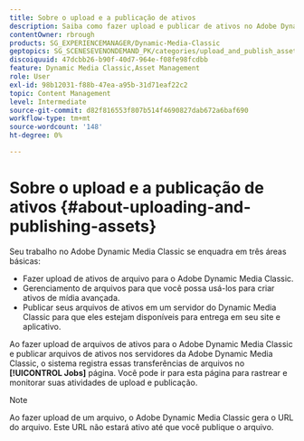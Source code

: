 ```yaml
---
title: Sobre o upload e a publicação de ativos
description: Saiba como fazer upload e publicar de ativos no Adobe Dynamic Media Classic.
contentOwner: rbrough
products: SG_EXPERIENCEMANAGER/Dynamic-Media-Classic
geptopics: SG_SCENESEVENONDEMAND_PK/categories/upload_and_publish_assets
discoiquuid: 47dcbb26-b90f-40d7-964e-f08fe98fcdbb
feature: Dynamic Media Classic,Asset Management
role: User
exl-id: 98b12031-f88b-47ea-a95b-31d71eaf22c2
topic: Content Management
level: Intermediate
source-git-commit: d82f816553f807b514f4690827dab672a6baf690
workflow-type: tm+mt
source-wordcount: '148'
ht-degree: 0%

---
```


# Sobre o upload e a publicação de ativos {#about-uploading-and-publishing-assets}

Seu trabalho no Adobe Dynamic Media Classic se enquadra em três áreas básicas:

* Fazer upload de ativos de arquivo para o Adobe Dynamic Media Classic.
* Gerenciamento de arquivos para que você possa usá-los para criar ativos de mídia avançada.
* Publicar seus arquivos de ativos em um servidor do Dynamic Media Classic para que eles estejam disponíveis para entrega em seu site e aplicativo.

Ao fazer upload de arquivos de ativos para o Adobe Dynamic Media Classic e publicar arquivos de ativos nos servidores da Adobe Dynamic Media Classic, o sistema registra essas transferências de arquivos no **[!UICONTROL Jobs]** página. Você pode ir para esta página para rastrear e monitorar suas atividades de upload e publicação.

>[!NOTE]
>
>Ao fazer upload de um arquivo, o Adobe Dynamic Media Classic gera o URL do arquivo. Este URL não estará ativo até que você publique o arquivo.

<!-- >[!NOTE]
>
>A new Instant Publish feature was made available shortly after the release of Adobe Dynamic Media Classic 6.0. This feature, which publishes assets immediately with one step, is being rolled out gradually, replacing the **[!UICONTROL Mark for Publish]** functionality. Some users will continue to see the current interface and functionality for a while, until they are included in the rollout. In addition, some assets will continue to use the “Mark for Publish” process for a while after the rollout. -->
